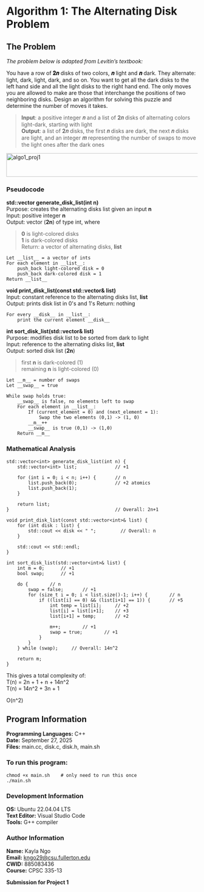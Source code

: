 # Algorithm 1: The Alternating Disk Problem
## The Problem
_The problem below is adapted from Levitin’s textbook:_

You have a row of __𝟐𝒏__ disks of two colors, __𝒏__ light and __𝒏__ dark. They alternate: light, dark, light,
dark, and so on. You want to get all the dark disks to the left hand side and all the light disks
to the right hand end. The only moves you are allowed to make are those that interchange the
positions of two neighboring disks. Design an algorithm for solving this puzzle and determine
the number of moves it takes.

> __Input__: a positive integer __𝑛__ and a list of __2𝑛__ disks of alternating colors light-dark, starting with
> light  
> __Output__: a list of __2𝑛__ disks, the first __𝑛__ disks are dark, the next __𝑛__ disks are light, and an integer
> __𝑚__ representing the number of swaps to move the light ones after the dark ones  

<img width="659" height="62" alt="algo1_proj1" src="https://github.com/user-attachments/assets/b32462e8-bca7-46b3-aa27-be2df00b2190" />

### Pseudocode
__std::vector<int> generate_disk_list(int n)__  
Purpose: creates the alternating disks list given an input __n__  
Input: positive integer __n__  
Output: vector (__2n__) of type int, where  
>__0__ is light-colored disks  
>__1__ is dark-colored disks  
Return: a vector of alternating disks, __list__  
```
Let __list__ = a vector of ints
For each element in __list__:
    push_back light-colored disk = 0
    push_back dark-colored disk = 1
Return __list__
```  

__void print_disk_list(const std::vector<int>& list)__  
Input: constant reference to the alternating disks list, __list__  
Output: prints disk list in 0's and 1's
Return: nothing

```
For every __disk__ in __list__:
    print the current element __disk__

```  

__int sort_disk_list(std::vector<int>& list)__  
Purpose: modifies disk list to be sorted from dark to light  
Input: reference to the alternating disks list, __list__  
Output: sorted disk list (__2n__)  
> first __n__ is dark-colored (1)  
> remaining __n__ is light-colored (0)  
```
Let __m__ = number of swaps
Let __swap__ = true

While swap holds true:
    __swap__ is false, no elements left to swap
    For each element in __list__:
        If (current_element = 0) and (next_element = 1):
            Swap the two elements (0,1) -> (1, 0)
        __m__++
        __swap__ is true (0,1) -> (1,0)
    Return __m__

```  


### Mathematical Analysis
```
std::vector<int> generate_disk_list(int n) {
    std::vector<int> list;              // +1

    for (int i = 0; i < n; i++) {       // n
        list.push_back(0);              // +2 atomics
        list.push_back(1);
    }                                   

    return list;
}                                       // Overall: 2n+1
```

```
void print_disk_list(const std::vector<int>& list) {
    for (int disk : list) {
        std::cout << disk << " ";         // Overall: n
    }

    std::cout << std::endl;
}
```

```
int sort_disk_list(std::vector<int>& list) {
    int m = 0;      // +1
    bool swap;      // +1

    do {        // n
        swap = false;       // +1
        for (size_t i = 0; i < list.size()-1; i++) {        // n
            if ((list[i] == 0) && (list[i+1] == 1)) {       // +5
                int temp = list[i];     // +2
                list[i] = list[i+1];    // +3
                list[i+1] = temp;       // +2

                m++;        // +1
                swap = true;        // +1
            }
        }
    } while (swap);     // Overall: 14n^2

    return m;
}
```

This gives a total complexity of:  
T(n) = 2n + 1 + n + 14n^2  
T(n) = 14n^2 + 3n + 1  

O(n^2)

## Program Information
__Programming Languages:__ C++  
__Date:__ September 27, 2025  
__Files:__ main.cc, disk.c, disk.h, main.sh  

### To run this program:
```
chmod +x main.sh    # only need to run this once
./main.sh
```

### Development Information
__OS:__ Ubuntu 22.04.04 LTS  
__Text Editor:__ Visual Studio Code  
__Tools:__ G++ compiler  

### Author Information
__Name:__ Kayla Ngo  
__Email:__ kngo29@csu.fullerton.edu  
__CWID:__ 885083436  
__Course:__ CPSC 335-13  

__Submission for Project 1__
